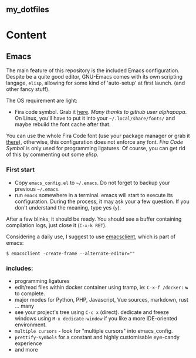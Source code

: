 
## my_dotfiles

# Content

## Emacs


The main feature of this repository is the included Emacs configuration.
Despite be a quite good editor, GNU-Emacs comes with its own scripting langage, `elisp`, allowing for some kind of 'auto-setup' at first launch. (and other fancy stuff).

The OS requirement are light:

- Fira code symbol. Grab it [here](https://github.com/tonsky/FiraCode/files/412440/FiraCode-Regular-Symbol.zip). _Many thanks to github user alphapapa_.
  On Linux, you'll have to put it into your `~/.local/share/fonts/` and maybe rebuild the font cache after that.


You can use the whole Fira Code font (use your package manager or grab it [there](https://github.com/tonsky/FiraCode)), otherwise, this configuration does not enforce any font. _Fira Code Symbol_ is only used for programming ligatures.
Of course, you can get rid of this by commenting out some _elisp_.

### First start

- Copy `emacs_config.el` to `~/.emacs`. Do not forget to backup your previous `~/.emacs`.
- run `emacs` somewhere in a terminal. emacs will start to execute its configuration.
  During the process, it may ask your a few question. If you don't understand the meaning, type yes (`y`).


After a few blinks, it should be ready. You should see a buffer containing compilation logs, just close it (`C-x-k RET`).

Considering a daily use, I suggest to use [emacsclient](https://www.emacswiki.org/emacs/EmacsClient#toc4), which is part of emacs:
```
$ emacsclient -create-frame --alternate-editor=""
```

### includes:

- programming ligatures
- edit/read files within docker container using tramp, ie: `C-x-f /docker:` `↹` to complete.
- major modes for Python, PHP, Javascript, Vue sources, markdown, rust ... many
- see your project's tree using `C-c x` (direct). dedicate and freeze windows using `M-x dedicate-window` if you like a more IDE-oriented environment.
- `multiple cursors` - look for "multiple cursors" into emacs_config.
- `prettify-symbols` for a constant and highly customisable eye-candy experience
- and more
